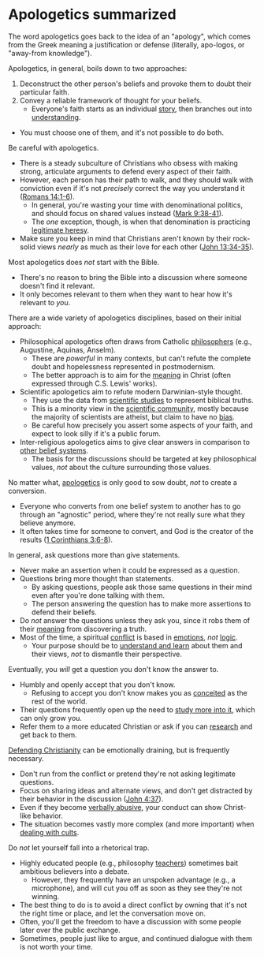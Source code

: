 # Apologetics summarized

The word apologetics goes back to the idea of an "apology", which comes from the Greek meaning a justification or defense (literally, apo-logos, or "away-from knowledge").

Apologetics, in general, boils down to two approaches:

1. Deconstruct the other person's beliefs and provoke them to doubt their particular faith.
2. Convey a reliable framework of thought for your beliefs.
   - Everyone's faith starts as an individual [story](stories-why.md), then branches out into [understanding](understanding.md).

- You must choose one of them, and it's not possible to do both.

Be careful with apologetics.

- There is a steady subculture of Christians who obsess with making strong, articulate arguments to defend every aspect of their faith.
- However, each person has their path to walk, and they should walk with conviction even if it's not *precisely* correct the way you understand it ([Romans 14:1-6](https://biblehub.com/romans/14.htm)).
  - In general, you're wasting your time with denominational politics, and should focus on shared values instead ([Mark 9:38-41](https://biblehub.com/mark/9.htm)).
  - The *one* exception, though, is when that denomination is practicing [legitimate heresy](people-conflicts-christian-1_why.md).
- Make sure you keep in mind that Christians aren't known by their rock-solid views *nearly* as much as their love for each other ([John 13:34-35](https://biblehub.com/john/13.htm)).

Most apologetics does *not* start with the Bible.

- There's no reason to bring the Bible into a discussion where someone doesn't find it relevant.
- It only becomes relevant to them when they want to hear how it's relevant to *you*.

There are a wide variety of apologetics disciplines, based on their initial approach:

- Philosophical apologetics often draws from Catholic [philosophers](philosophy.md) (e.g., Augustine, Aquinas, Anselm).
  - These are *powerful* in many contexts, but can't refute the complete doubt and hopelessness represented in postmodernism.
  - The better approach is to aim for the [meaning](meaning.md) in Christ (often expressed through C.S. Lewis' works).
- Scientific apologetics aim to refute modern Darwinian-style thought.
  - They use the data from [scientific studies](science.md) to represent biblical truths.
  - This is a minority view in the [scientific community](science.md), mostly because the majority of scientists are atheist, but claim to have no [bias](mind-bias.md).
  - Be careful how precisely you assert some aspects of your faith, and expect to look silly if it's a public forum.
- Inter-religious apologetics aims to give clear answers in comparison to [other belief systems](religion.md).
  - The basis for the discussions should be targeted at key philosophical values, *not* about the culture surrounding those values.

No matter what, [apologetics](evangelism-apologetics.md) is only good to sow doubt, *not* to create a conversion.

- Everyone who converts from one belief system to another has to go through an "agnostic" period, where they're not really sure what they believe anymore.
- It often takes time for someone to convert, and God is the creator of the results ([1 Corinthians 3:6-8](https://biblehub.com/1_corinthians/3.htm)).

In general, ask questions more than give statements.

- Never make an assertion when it could be expressed as a question.
- Questions bring more thought than statements.
  - By asking questions, people ask those same questions in their mind even after you're done talking with them.
  - The person answering the question has to make more assertions to defend their beliefs.
- Do *not* answer the questions unless they ask you, since it robs them of their [meaning](meaning.md) from discovering a truth.
- Most of the time, a spiritual [conflict](people-conflicts.md) is based in [emotions](mind-feelings.md), *not* [logic](logic.md).
  - Your purpose should be to [understand and learn](understanding.md) about them and their views, *not* to dismantle their perspective.

Eventually, you *will* get a question you don't know the answer to.

- Humbly and openly accept that you don't know.
  - Refusing to accept you don't know makes you as [conceited](morality-sins.md) as the rest of the world.
- Their questions frequently open up the need to [study more into it](bible-study.md), which can only grow you.
- Refer them to a more educated Christian or ask if you can [research](information.md) and get back to them.

[Defending Christianity](evangelism-apologetics.md) can be emotionally draining, but is frequently necessary.

- Don't run from the conflict or pretend they're not asking legitimate questions.
- Focus on sharing ideas and alternate views, and don't get distracted by their behavior in the discussion ([John 4:37](https://biblehub.com/john/4-37.htm)).
- Even if they become [verbally abusive](people-conflicts.md), your conduct can show Christ-like behavior.
- The situation becomes vastly more complex (and more important) when [dealing with cults](culture-cults.md).

Do *not* let yourself fall into a rhetorical trap.

- Highly educated people (e.g., philosophy [teachers](education.md)) sometimes bait ambitious believers into a debate.
  - However, they frequently have an unspoken advantage (e.g., a microphone), and will cut you off as soon as they see they're not winning.
- The best thing to do is to avoid a direct conflict by owning that it's not the right time or place, and let the conversation move on.
- Often, you'll get the freedom to have a discussion with some people later over the public exchange.
- Sometimes, people just like to argue, and continued dialogue with them is not worth your time.
